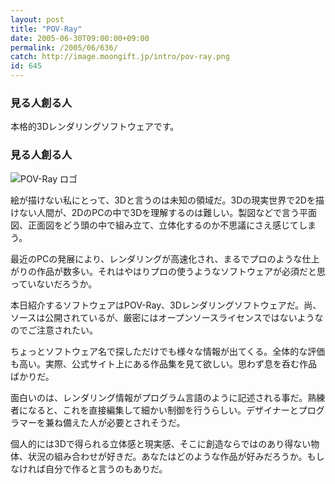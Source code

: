 ```yaml
---
layout: post
title: "POV-Ray"
date: 2005-06-30T09:00:00+09:00
permalink: /2005/06/636/
catch: http://image.moongift.jp/intro/pov-ray.png
id: 645
---
```

### 見る人創る人
  
本格的3Dレンダリングソフトウェアです。  
<!--more-->  

### 見る人創る人
  

![POV-Ray ロゴ](http://image.moongift.jp/intro/pov-ray.png "POV-Ray ロゴ")

  

絵が描けない私にとって、3Dと言うのは未知の領域だ。3Dの現実世界で2Dを描けない人間が、2DのPCの中で3Dを理解するのは難しい。製図などで言う平面図、正面図をどう頭の中で組み立て、立体化するのか不思議にさえ感じてしまう。

  

最近のPCの発展により、レンダリングが高速化され、まるでプロのような仕上がりの作品が数多い。それはやはりプロの使うようなソフトウェアが必須だと思っていないだろうか。

  

本日紹介するソフトウェアはPOV-Ray、3Dレンダリングソフトウェアだ。尚、ソースは公開されているが、厳密にはオープンソースライセンスではないようなのでご注意されたい。

  

ちょっとソフトウェア名で探しただけでも様々な情報が出てくる。全体的な評価も高い。実際、公式サイト上にある作品集を見て欲しい。思わず息を呑む作品ばかりだ。

  

面白いのは、レンダリング情報がプログラム言語のように記述される事だ。熟練者になると、これを直接編集して細かい制御を行うらしい。デザイナーとプログラマーを兼ね備えた人が必要とされそうだ。

  

個人的には3Dで得られる立体感と現実感、そこに創造ならではのあり得ない物体、状況の組み合わせが好きだ。あなたはどのような作品が好みだろうか。もしなければ自分で作ると言うのもありだ。

